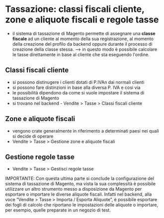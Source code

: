 # Tassazione: classi fiscali cliente, zone e aliquote fiscali e regole tasse

+ il sistema di tassazione di Magento permette di assegnare una <b> classe fiscale </b> ad un cliente al momento della sua registrazione, al momento della creazione del profilo da backend oppure durante il processo di creazione della classe stessa. --> in questo modo è possibile calcolare le tasse direttamente in base al cliente che sta eseguendo l'ordine.

## Classi fiscali cliente 
+ si possono distinugere i clienti dotati di P.IVAn dai normali clienti
+ si possono fare distinzioni in base alla diversa P. IVA e cosi via
+ le possibilità dipendono da come si vuole impostare il sistema di tassazione di Magento
+ si trovano nel backend - Vendite > Tasse > Classi fiscali cliente

## Zone e aliquote fiscali
+ vengono crate generalmente in riferimento a determinati paesi nei quali si decide di operare
+ Vendite > Tasse > Gestione zone e aliquote fiscali


## Gestione regole tasse
+ Vendite > Tasse > Gestisci regole tasse


IMPORTANTE:
Con questa ultima parte si conclude la configurazione del sistema di tassazione di Magento, ma vista la sua complessità è possibile utilizzare un altro strumento messo a disposizione da Magento per esportare o importare le diverse aliquote fiscali. Infatti nel backend, alla voce “Vendite > Tasse > Importa / Esporta Aliquote”, è possibile esportare dei fogli di calcolo che riportano le impostazioni delle aliquote o importare, per esempio, quelle preparate in un negozio di test.